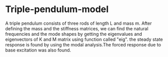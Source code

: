 # Triple-pendulum-model
 A triple pendulum consists of three rods of length L and mass m.
After defining the mass and the stiffness matrices, we can find the natural frequencies and the
mode shapes by getting the eigenvalues and eigenvectors of K and M matrix using function
called "eig". the steady state response is found by using the modal analysis.The forced response due to base excitation was also found. 
